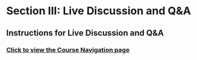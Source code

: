 # Section III: Live Discussion and Q&A

## Instructions for Live Discussion and Q&A

### [Click to view the Course Navigation page](toc.md)
